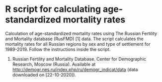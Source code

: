 # R script for calculating age-standardized mortality rates
Calculation of age-standardized mortality rates using The Russian Fertility and Mortality database (RusFMD) [1] data. The script calculates the mortality rates for all Russian regions by sex and type of settlement for 1989-2019. Follow the instructions inside the script.

1. Russian Fertility and Mortality Database. Center for Demographic Research, Moscow (Russia). Available at http://demogr.nes.ru/index.php/ru/demogr_indicat/data (data downloaded on [22-10-2020]).

